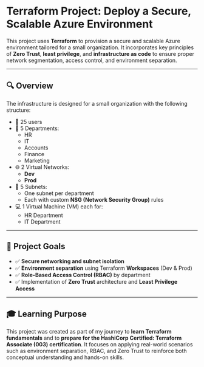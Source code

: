 # Terraform Project: Deploy a Secure, Scalable Azure Environment

This project uses **Terraform** to provision a secure and scalable Azure environment tailored for a small organization. It incorporates key principles of **Zero Trust**, **least privilege**, and **infrastructure as code** to ensure proper network segmentation, access control, and environment separation.

---

## 🔍 Overview

The infrastructure is designed for a small organization with the following structure:

- 👥 25 users
- 🏢 5 Departments:
  - HR
  - IT
  - Accounts
  - Finance
  - Marketing
- 🌐 2 Virtual Networks:
  - **Dev**
  - **Prod**
- 📶 5 Subnets:
  - One subnet per department
  - Each with custom **NSG (Network Security Group)** rules
- 💻 1 Virtual Machine (VM) each for:
  - HR Department
  - IT Department

---

## 🎯 Project Goals

- ✅ **Secure networking and subnet isolation**
- ✅ **Environment separation** using Terraform **Workspaces** (Dev & Prod)
- ✅ **Role-Based Access Control (RBAC)** by department
- ✅ Implementation of **Zero Trust** architecture and **Least Privilege Access**

---

## 🎓 Learning Purpose

This project was created as part of my journey to **learn Terraform fundamentals** and to **prepare for the HashiCorp Certified: Terraform Associate (003) certification**. It focuses on applying real-world scenarios such as environment separation, RBAC, and Zero Trust to reinforce both conceptual understanding and hands-on skills.

